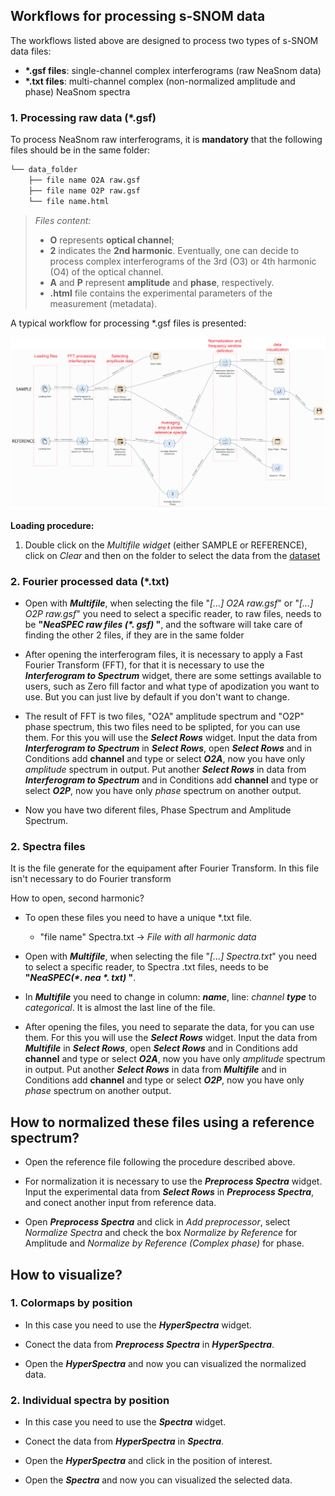 
## Workflows for processing s-SNOM data
The workflows listed above are designed to process two types of s-SNOM data files:
- **\*.gsf files**: single-channel complex interferograms (raw NeaSnom data)
- **\*.txt files**: multi-channel complex (non-normalized amplitude and phase) NeaSnom spectra

### 1. Processing raw data (\*.gsf)
To process NeaSnom raw interferograms, it is **mandatory** that the following files should be in the same folder:

```diff
└── data_folder
    ├── file name O2A raw.gsf
    ├── file name O2P raw.gsf
    └── file name.html
```
>*Files content:*
>- **O** represents **optical channel**; 
>- **2** indicates the **2nd harmonic**. Eventually, one can decide to process complex interferograms of the 3rd (O3) or 4th harmonic (O4) of the optical channel.
>- **A** and **P** represent **amplitude** and **phase**, respectively.
>- **.html** file contains the experimental parameters of the measurement (metadata).

A typical workflow for processing \*.gsf files is presented:

<p align="center">
<img width="1200" src="/img/gsf_ptspec_wrkflow.svg"/>
<p/>

**Loading procedure:**
1. Double click on the *Multifile widget* (either SAMPLE or REFERENCE), click on *Clear* and then on the folder to select the data from the [dataset](/dataset/)














### 2. Fourier processed data (\*.txt)








- Open with ***Multifile***, when selecting the file "*[...] O2A raw.gsf*" or "*[...] O2P raw.gsf*" you need to select a specific reader, to raw files, needs to be **"*NeaSPEC raw files (\*. gsf)* "**, and the software will take care of finding the other 2 files, if they are in the same folder

- After opening the interferogram files, it is necessary to apply a Fast Fourier Transform (FFT), for that it is necessary to use the ***Interferogram to Spectrum*** widget, there are some settings available to users, such as Zero fill factor and what type of apodization you want to use. But you can just live by default if you don't want to change.

- The result of FFT is two files, "O2A" amplitude spectrum and "O2P" phase spectrum, this two files need to be splipted, for you can use them. For this you will use the ***Select Rows*** widget. Input the data from ***Interferogram to Spectrum*** in ***Select Rows***, open ***Select Rows*** and in Conditions add **channel** and type or select ***O2A***, now you have only *amplitude* spectrum in output. Put another ***Select Rows*** in data from ***Interferogram to Spectrum*** and in Conditions add **channel** and type or select ***O2P***, now you have only *phase* spectrum on another output.

- Now you have two diferent files, Phase Spectrum and Amplitude Spectrum.

### 2. Spectra files
  
It is the file generate for the equipament after Fourier Transform. In this file isn't necessary to do Fourier transform 

How to open, second harmonic?

- To open these files you need to have a unique \*.txt file.
  
  - "file name" Spectra.txt &rarr; *File with all harmonic data*

- Open with ***Multifile***, when selecting the file "*[...] Spectra.txt*" you need to select a specific reader, to Spectra .txt files, needs to be **"*NeaSPEC(\*. nea \*. txt)* "**.

- In ***Multifile*** you need to change in column: ***name***, line: *channel* ***type*** to *categorical*. It is almost the last line of the file.

- After opening the files, you need to separate the data, for you can use them. For this you will use the ***Select Rows*** widget. Input the data from ***Multifile*** in ***Select Rows***, open ***Select Rows*** and in Conditions add **channel** and type or select ***O2A***, now you have only *amplitude* spectrum in output. Put another ***Select Rows*** in data from ***Multifile***  and in Conditions add **channel** and type or select ***O2P***, now you have only *phase* spectrum on another output. 

## How to normalized these files using a reference spectrum?

 - Open the reference file following the procedure described above.

 - For normalization it is necessary to use the ***Preprocess Spectra*** widget. Input the experimental data from ***Select Rows*** in ***Preprocess Spectra***, and conect another input from reference data.
 - Open  ***Preprocess Spectra*** and click in *Add preprocessor*, select *Normalize Spectra* and check the box *Normalize by Reference* for Amplitude and *Normalize by Reference (Complex phase)* for phase.

## How to visualize?

### 1. Colormaps by position

  - In this case you need to use the ***HyperSpectra*** widget.

  - Conect the data from  ***Preprocess Spectra*** in ***HyperSpectra***.

  - Open the ***HyperSpectra*** and now you can visualized the normalized data.

  
### 2. Individual spectra by position

  - In this case you need to use the ***Spectra*** widget.

  - Conect the data from ***HyperSpectra*** in ***Spectra***.
  
  - Open the ***HyperSpectra*** and click in the position of interest.

  - Open the ***Spectra*** and now you can visualized the selected data.
